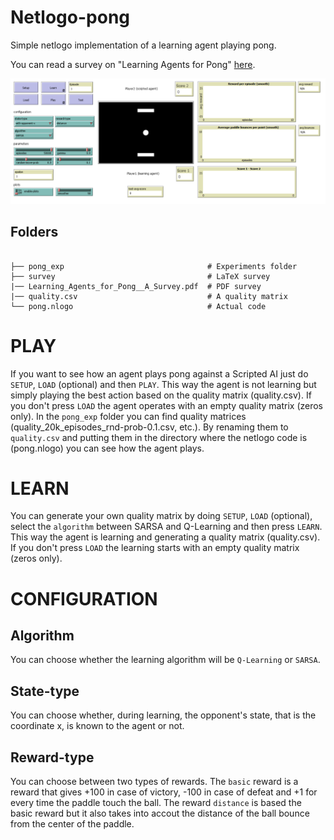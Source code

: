 # Netlogo-pong
Simple netlogo implementation of a learning agent playing pong.

You can read a survey on "Learning Agents for Pong" [here](https://github.com/davidepietrasanta/Netlogo-pong/blob/main/Learning_Agents_for_Pong__A_Survey.pdf).

<kbd>
<img src="https://github.com/davidepietrasanta/Netlogo-pong/blob/main/survey/images/Netlogo.png" alt="drawing" width="600"/>
</kbd>

## Folders

```text

├── pong_exp                                # Experiments folder
├── survey                                  # LaTeX survey
|── Learning_Agents_for_Pong__A_Survey.pdf  # PDF survey
|── quality.csv                             # A quality matrix
└── pong.nlogo                              # Actual code
```

# PLAY

If you want to see how an agent plays pong against a Scripted AI just do `SETUP`, `LOAD` (optional) and then `PLAY`.
This way the agent is not learning but simply playing the best action based on the quality matrix (quality.csv).
If you don't press `LOAD` the agent operates with an empty quality matrix (zeros only).
In the `pong_exp` folder you can find quality matrices (quality_20k_episodes_rnd-prob-0.1.csv, etc.). By renaming them to `quality.csv` and putting them in the directory where the netlogo code is (pong.nlogo) you can see how the agent plays.

# LEARN

You can generate your own quality matrix by doing `SETUP`, `LOAD` (optional), select the `algorithm` between SARSA and Q-Learning and then press `LEARN`.
This way the agent is learning and generating a quality matrix (quality.csv).
If you don't press `LOAD` the learning starts with an empty quality matrix (zeros only).

# CONFIGURATION

## Algorithm

You can choose whether the learning algorithm will be `Q-Learning` or `SARSA`.

## State-type

You can choose whether, during learning, the opponent's state, that is the coordinate x, is known to the agent or not.

## Reward-type

You can choose between two types of rewards.
The `basic` reward is a reward that gives +100 in case of victory, -100 in case of defeat and +1 for every time the paddle touch the ball.
The reward `distance` is based the basic reward but it also takes into accout the distance of the ball bounce from the center of the paddle.

